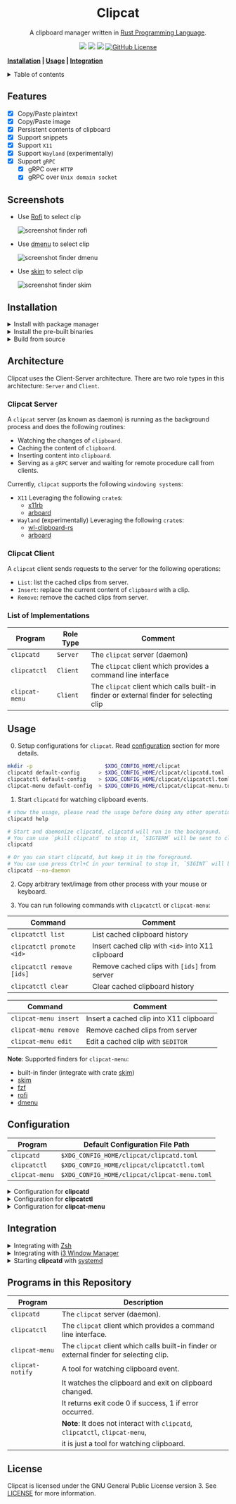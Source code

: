 <h1 align="center">Clipcat</h1>

<p align="center">
    A clipboard manager written in
    <a href="https://www.rust-lang.org/" target="_blank">Rust Programming Language</a>.
</p>

<p align="center">
    <a href="https://github.com/xrelkd/clipcat/releases"><img src="https://img.shields.io/github/v/release/xrelkd/clipcat.svg"></a>
    <a href="https://github.com/xrelkd/clipcat/actions?query=workflow%3ARust"><img src="https://github.com/xrelkd/clipcat/workflows/Rust/badge.svg"></a>
    <a href="https://github.com/xrelkd/clipcat/actions?query=workflow%3ARelease"><img src="https://github.com/xrelkd/clipcat/workflows/Release/badge.svg"></a>
    <a href="https://github.com/xrelkd/clipcat/blob/master/LICENSE"><img alt="GitHub License" src="https://img.shields.io/github/license/xrelkd/clipcat"></a>
</p>

**[Installation](#installation) | [Usage](#usage) | [Integration](#integration)**

<details>
<summary>Table of contents</summary>

- [Features](#features)
- [Installation](#installation)
- [Architecture](#architecture)
- [Usage](#usage)
- [Configuration](#configuration)
- [Integration](#integration)
- [Programs in this Repository](#programs-in-this-repository)
- [License](#license)

</details>

## Features

- [x] Copy/Paste plaintext
- [x] Copy/Paste image
- [x] Persistent contents of clipboard
- [x] Support snippets
- [x] Support `X11`
- [x] Support `Wayland` (experimentally)
- [x] Support `gRPC`
  - [x] gRPC over `HTTP`
  - [x] gRPC over `Unix domain socket`

## Screenshots

- Use [Rofi](https://github.com/davatorium/rofi) to select clip

  ![screenshot finder rofi](docs/_static/screenshot-finder-rofi.png)

- Use [dmenu](https://tools.suckless.org/dmenu/) to select clip

  ![screenshot finder dmenu](docs/_static/screenshot-finder-dmenu.png)

- Use [skim](https://github.com/lotabout/skim) to select clip

  ![screenshot finder skim](docs/_static/screenshot-finder-skim.png)

## Installation

<details>
    <summary>Install with package manager</summary>

| Linux Distribution                  | Package Manager                     | Package                                                                                            | Command                                                                                  |
| ----------------------------------- | ----------------------------------- | -------------------------------------------------------------------------------------------------- | ---------------------------------------------------------------------------------------- |
| Various                             | [Nix](https://github.com/NixOS/nix) | [clipcat](https://github.com/NixOS/nixpkgs/blob/master/pkgs/applications/misc/clipcat/default.nix) | `nix profile install 'github:xrelkd/clipcat/main'` or <br> `nix-env -iA nixpkgs.clipcat` |
| [NixOS](https://nixos.org)          | [Nix](https://github.com/NixOS/nix) | [clipcat](https://github.com/NixOS/nixpkgs/blob/master/pkgs/applications/misc/clipcat/default.nix) | `nix profile install 'github:xrelkd/clipcat/main'` or <br> `nix-env -iA nixos.clipcat`   |
| [Arch Linux](https://archlinux.org) | [Yay](https://github.com/Jguer/yay) | [clipcat](https://aur.archlinux.org/packages/clipcat/)                                             | `yay -S clipcat`                                                                         |

</details>

<details>
    <summary>Install the pre-built binaries</summary>

Pre-built binaries for Linux can be found on [the releases page](https://github.com/xrelkd/clipcat/releases/), the latest release is available [here](https://github.com/xrelkd/clipcat/releases/latest).

For example, to install `clipcat` to `~/bin`:

```bash
# create ~/bin
mkdir -p ~/bin

# change directory to ~/bin
cd ~/bin

# download and extract clipcat to ~/bin/
# NOTE: replace the version with the version you want to install
export CLIPCAT_VERSION=v0.12.2

# NOTE: the architecture of your machine,
# available values are `x86_64-unknown-linux-musl`, `armv7-unknown-linux-musleabihf`, `aarch64-unknown-linux-musl`
export ARCH=x86_64-unknown-linux-musl
curl -s -L "https://github.com/xrelkd/clipcat/releases/download/${CLIPCAT_VERSION}/clipcat-${CLIPCAT_VERSION}-${ARCH}.tar.gz" | tar xzf -

# add `~/bin` to the paths that your shell searches for executables
# this line should be added to your shells initialization file,
# e.g. `~/.bashrc` or `~/.zshrc`
export PATH="$PATH:$HOME/bin"

# show version info
clipcatd     version
clipcatctl   version
clipcat-menu version
```

</details>

<details>
  <summary>Build from source</summary>

`clipcat` requires the following tools and packages to build:

- `rustc`
- `cargo`
- `protobuf-compiler`

With the above tools and packages already installed, you can simply run:

```bash
git clone --branch=main https://github.com/xrelkd/clipcat.git
cd clipcat

cargo install --path clipcatd
cargo install --path clipcatctl
cargo install --path clipcat-menu
```

</details>

## Architecture

Clipcat uses the Client-Server architecture. There are two role types in this architecture: `Server` and `Client`.

### Clipcat Server

A `clipcat` server (as known as daemon) is running as the background process and does the following routines:

- Watching the changes of `clipboard`.
- Caching the content of `clipboard`.
- Inserting content into `clipboard`.
- Serving as a `gRPC` server and waiting for remote procedure call from clients.

Currently, `clipcat` supports the following `windowing system`s:

- `X11`
  Leveraging the following `crate`s:
  - [x11rb](https://github.com/psychon/x11rb)
  - [arboard](https://github.com/1Password/arboard)
- `Wayland` (experimentally)
  Leveraging the following `crate`s:
  - [wl-clipboard-rs](https://github.com/YaLTeR/wl-clipboard-rs)
  - [arboard](https://github.com/1Password/arboard)

### Clipcat Client

A `clipcat` client sends requests to the server for the following operations:

- `List`: list the cached clips from server.
- `Insert`: replace the current content of `clipboard` with a clip.
- `Remove`: remove the cached clips from server.

### List of Implementations

| Program        | Role Type | Comment                                                                                |
| -------------- | --------- | -------------------------------------------------------------------------------------- |
| `clipcatd`     | `Server`  | The `clipcat` server (daemon)                                                          |
| `clipcatctl`   | `Client`  | The `clipcat` client which provides a command line interface                           |
| `clipcat-menu` | `Client`  | The `clipcat` client which calls built-in finder or external finder for selecting clip |

## Usage

0. Setup configurations for `clipcat`. Read [configuration](#configuration) section for more details.

```bash
mkdir -p                       $XDG_CONFIG_HOME/clipcat
clipcatd default-config      > $XDG_CONFIG_HOME/clipcat/clipcatd.toml
clipcatctl default-config    > $XDG_CONFIG_HOME/clipcat/clipcatctl.toml
clipcat-menu default-config  > $XDG_CONFIG_HOME/clipcat/clipcat-menu.toml
```

1. Start `clipcatd` for watching clipboard events.

```bash
# show the usage, please read the usage before doing any other operations
clipcatd help

# Start and daemonize clipcatd, clipcatd will run in the background.
# You can use `pkill clipcatd` to stop it, `SIGTERM` will be sent to clipcatd.
clipcatd

# Or you can start clipcatd, but keep it in the foreground.
# You can use press Ctrl+C in your terminal to stop it, `SIGINT` will be sent to clipcatd.
clipcatd --no-daemon
```

2. Copy arbitrary text/image from other process with your mouse or keyboard.

3. You can run following commands with `clipcatctl` or `clipcat-menu`:

| Command                   | Comment                                           |
| ------------------------- | ------------------------------------------------- |
| `clipcatctl list`         | List cached clipboard history                     |
| `clipcatctl promote <id>` | Insert cached clip with `<id>` into X11 clipboard |
| `clipcatctl remove [ids]` | Remove cached clips with `[ids]` from server      |
| `clipcatctl clear`        | Clear cached clipboard history                    |

| Command               | Comment                                 |
| --------------------- | --------------------------------------- |
| `clipcat-menu insert` | Insert a cached clip into X11 clipboard |
| `clipcat-menu remove` | Remove cached clips from server         |
| `clipcat-menu edit`   | Edit a cached clip with `$EDITOR`       |

**Note**: Supported finders for `clipcat-menu`:

- built-in finder (integrate with crate [skim](https://github.com/lotabout/skim))
- [skim](https://github.com/lotabout/skim)
- [fzf](https://github.com/junegunn/fzf)
- [rofi](https://github.com/davatorium/rofi)
- [dmenu](https://tools.suckless.org/dmenu/)

## Configuration

| Program        | Default Configuration File Path              |
| -------------- | -------------------------------------------- |
| `clipcatd`     | `$XDG_CONFIG_HOME/clipcat/clipcatd.toml`     |
| `clipcatctl`   | `$XDG_CONFIG_HOME/clipcat/clipcatctl.toml`   |
| `clipcat-menu` | `$XDG_CONFIG_HOME/clipcat/clipcat-menu.toml` |

<details>
    <summary>Configuration for <b>clipcatd</b></summary>

```toml
# run as a traditional UNIX daemon
daemonize = true
# maximum number of clip history
max_history = 50
# file path of clip history
history_file_path = "/home/<username>/.cache/clipcat/clipcatd-history"

[log]
# emit log message to a log file. Delete this line to disable emitting to a log file
file_path = "/path/to/log/file"
# emit log message to journald
emit_journald = true
# emit log message to stdout
emit_stdout = false
# emit log message to stderr
emit_stderr = false
# log level
level = "INFO"

[watcher]
# load current clipboard content at startup
load_current = true
# enable watching X11/Wayland clipboard selection
enable_clipboard = true
# enable watching X11/Wayland primary selection
enable_primary = true
# ignore clips which match the X11 `TARGETS`
sensitive_x11_atoms = ["x-kde-passwordManagerHint"]
# ignore text clips which matches one of the regular expressions
# the regular expression engine is powered by https://github.com/rust-lang/regex
denied_text_regex_patterns = []
# ignore text clips with a length <= `filter_text_min_length`, in characters (Unicode scalar value), not byte
filter_text_min_length = 1
# ignore text clips with a length > `filter_text_max_length`, in characters (Unicode scalar value), not byte
filter_text_max_length = 20000000
# enable capturing image or not
capture_image = true
# ignore image clips with a size > `filter_image_max_size`, in byte
filter_image_max_size = 5242880

[grpc]
# enable gRPC over http
enable_http = true
# enable gRPC over unix domain socket
enable_local_socket = true
# host address for gRPC
host = "127.0.0.1"
# port number for gRPC
port = 45045
# path of unix domain socket
local_socket = "/run/user/<user-id>/clipcat/grpc.sock"

[desktop_notification]
# enable desktop notification
enable = true
# path of a icon
# The given icon will be displayed on desktop notification,
# if your desktop notification server supports showing a icon
# If not provided, the value `accessories-clipboard` will be applied
icon = "/path/to/the/icon"
# timeout duration in milliseconds
# This sets the time from the time the notification is displayed until it is
# closed again by the notification server
timeout_ms = 2000

# snippets, only UTF-8 text is supported.
[[snippets]]
# name of snippet
name = "os-release"

# file path to the snippet, if both `content` and `file_path` are provided, `file_path` is preferred
file_path = "/etc/os-release"

[[snippets]]
# name of snippet
name = "cxx-io-speed-up"

# content of the snippet, if both `content` and `file_path` are provided, `file_path` is preferred
content = '''
int io_speed_up = [] {
    std::ios::sync_with_stdio(false);
    std::cin.tie(nullptr);
    std::cout.tie(nullptr);
    return 0;
}();
'''

[[snippets]]
name = "rust-sieve-primes"
content = '''
fn sieve_primes(n: usize) -> Vec<usize> {
    if n < 2 {
        return Vec::new();
    }
    let root_n = f64::from(n as i32).sqrt().floor() as usize;
    let mut is_prime = vec![true; n + 1];
    for i in 2..=root_n {
        if !is_prime[i] {
            continue;
        }
        for j in ((i << 1)..=n).step_by(i) {
            is_prime[j] = false;
        }
    }
    is_prime
        .into_iter()
        .enumerate()
        .skip(2)
        .filter_map(|(i, x)| if x { Some(i) } else { None })
        .collect()
}
'''
```

</details>

<details>
    <summary>Configuration for <b>clipcatctl</b></summary>

```toml
# server endpoint
# clipcatctl connects to server via unix domain socket if `server_endpoint` is a file path like:
# "/run/user/<user-id>/clipcat/grpc.sock".
# clipcatctl connects to server via http if `server_endpoint` is a URL like: "http://127.0.0.1:45045"
server_endpoint = "/run/user/<user-id>/clipcat/grpc.sock"

[log]
# emit log message to a log file. Delete this line to disable emitting to a log file
file_path = "/path/to/log/file"
# emit log message to journald
emit_journald = true
# emit log message to stdout
emit_stdout = false
# emit log message to stderr
emit_stderr = false
# log level
level = "INFO"
```

</details>

<details>
    <summary>Configuration for <b>clipcat-menu</b></summary>

```toml
# server endpoint
# clipcat-menu connects to server via unix domain socket if `server_endpoint` is a file path like:
# "/run/user/<user-id>/clipcat/grpc.sock".
# clipcat-menu connects to server via http if `server_endpoint` is a URL like: "http://127.0.0.1:45045"
server_endpoint = "/run/user/<user-id>/clipcat/grpc.sock"

# the default finder to invoke when no "--finder=<finder>" option provided
finder = "rofi"

[log]
# emit log message to a log file. Delete this line to disable emitting to a log file
file_path = "/path/to/log/file"
# emit log message to journald
emit_journald = true
# emit log message to stdout
emit_stdout = false
# emit log message to stderr
emit_stderr = false
# log level
level = "INFO"

# options for "rofi"
[rofi]
# length of line
line_length = 100
# length of menu
menu_length = 30
# prompt of menu
menu_prompt = "Clipcat"
# extra arguments to pass to `rofi`
extra_arguments = ["-mesg", "Please select a clip"]

# options for "dmenu"
[dmenu]
# length of line
line_length = 100
# length of menu
menu_length = 30
# prompt of menu
menu_prompt = "Clipcat"
# extra arguments to pass to `dmenu`
extra_arguments = [
  "-fn",
  "SauceCodePro Nerd Font Mono-12",
  "-nb",
  "#282828",
  "-nf",
  "#ebdbb2",
  "-sb",
  "#d3869b",
  "-sf",
  "#282828",
]

# customize your finder
[custom_finder]
# external program name
program = "fzf"
# arguments for calling external program
args = []
```

</details>

## Integration

<details>
    <summary>Integrating with <a href="https://www.zsh.org/" target="_blank">Zsh</a></summary>

For a `zsh` user, it will be useful to integrate `clipcat` with `zsh`.

Add the following command in your `zsh` configuration file (`~/.zshrc`):

```bash
if type clipcat-menu >/dev/null 2>&1; then
    alias clipedit=' clipcat-menu --finder=builtin edit'
    alias clipdel=' clipcat-menu --finder=builtin remove'

    bindkey -s '^\' "^Q clipcat-menu --finder=builtin insert ^J"
    bindkey -s '^]' "^Q clipcat-menu --finder=builtin remove ^J"
fi
```

</details>

<details>
    <summary>Integrating with <a href="https://i3wm.org/" target="_blank">i3 Window Manager</a></summary>

For a `i3` window manager user, it will be useful to integrate `clipcat` with `i3`.

Add the following options in your `i3` configuration file (`$XDG_CONFIG_HOME/i3/config`):

```
exec_always --no-startup-id clipcatd                # start clipcatd at startup

set $launcher-clipboard-insert clipcat-menu insert
set $launcher-clipboard-remove clipcat-menu remove

bindsym $mod+p exec $launcher-clipboard-insert
bindsym $mod+o exec $launcher-clipboard-remove
```

**Note**: You can use `rofi` or `dmenu` as the default finder.

</details>

<details>
    <summary>Starting <b>clipcatd</b> with <a href="https://systemd.io/" target="_blank">systemd</a></summary>

Put the following snippet in `$XDG_CONFIG_HOME/systemd/user/clipcat.service`:

```
[Unit]
Description=Clipcat Daemon
PartOf=graphical-session.target

[Install]
WantedBy=graphical-session.target

[Service]
# NOTE: We assume that your `clipcatd` is placed at `/usr/bin/clipcatd`.
ExecStart=/usr/bin/clipcatd --no-daemon --replace
Restart=on-failure
Type=simple
```

Enable and start `clipcat` with the following commands:

```bash
systemctl --user daemon-reload
systemctl --user enable clipcat.service
systemctl --user start clipcat.service
systemctl --user status clipcat.service
```

</details>

## Programs in this Repository

| Program          | Description                                                                             |
| ---------------- | --------------------------------------------------------------------------------------- |
| `clipcatd`       | The `clipcat` server (daemon).                                                          |
| `clipcatctl`     | The `clipcat` client which provides a command line interface.                           |
| `clipcat-menu`   | The `clipcat` client which calls built-in finder or external finder for selecting clip. |
| `clipcat-notify` | A tool for watching clipboard event. <br>                                               |
|                  | It watches the clipboard and exit on clipboard changed. <br>                            |
|                  | It returns exit code 0 if success, 1 if error occurred. <br>                            |
|                  | **Note**: It does not interact with `clipcatd`, `clipcatctl`, `clipcat-menu`, <br>      |
|                  | it is just a tool for watching clipboard.                                               |

## License

Clipcat is licensed under the GNU General Public License version 3. See [LICENSE](./LICENSE) for more information.

